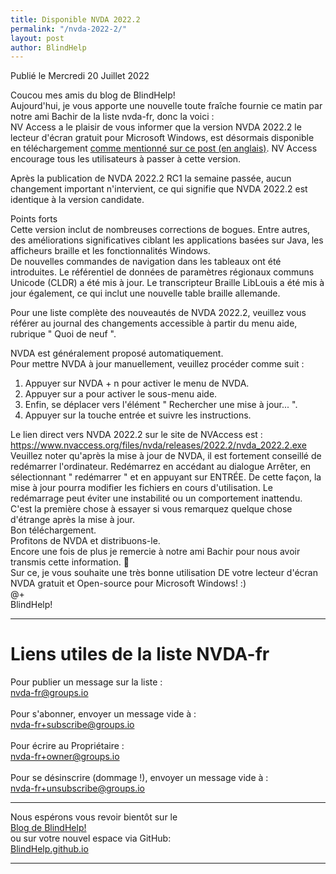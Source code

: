 ```yaml
---
title: Disponible NVDA 2022.2
permalink: "/nvda-2022-2/"
layout: post
author: BlindHelp
---
```


<footer>Publié le Mercredi 20 Juillet 2022</footer>


Coucou mes amis du blog de BlindHelp!    
Aujourd'hui, je vous apporte une nouvelle toute fraîche fournie ce matin par notre ami Bachir de la liste nvda-fr, donc la voici :    
NV Access a le plaisir de vous informer que la version  NVDA 2022.2 le lecteur d'écran gratuit pour Microsoft Windows, est désormais disponible en téléchargement [comme mentionné sur ce post (en anglais)](https://www.nvaccess.org/post/nvda-2022-2/). NV Access encourage tous les utilisateurs à passer à cette version.

Après la publication de NVDA 2022.2 RC1 la semaine passée, aucun changement important n'intervient, ce qui signifie que NVDA 2022.2 est identique à la version candidate.

Points forts    
Cette version inclut de nombreuses corrections de bogues. Entre autres, des améliorations significatives ciblant les applications basées sur Java, les afficheurs braille et les fonctionnalités Windows.    
De nouvelles commandes de navigation dans les tableaux ont été introduites. Le référentiel de données de paramètres régionaux communs Unicode (CLDR) a été mis à jour. Le transcripteur Braille LibLouis a été mis à jour également, ce qui inclut une nouvelle table braille allemande.

Pour une liste complète des nouveautés de NVDA 2022.2, veuillez vous référer au journal des changements accessible à partir du menu aide, rubrique " Quoi de neuf ".

NVDA est généralement proposé automatiquement.    
Pour mettre NVDA à jour manuellement, veuillez procéder comme suit :    


1. Appuyer sur NVDA + n pour activer le menu de NVDA.
2. Appuyer sur a pour activer le sous-menu aide.
3. Enfin, se déplacer vers l'élément " Rechercher une mise à jour... ".
4. Appuyer sur la touche entrée et suivre les instructions.


Le lien direct vers NVDA 2022.2 sur le site de NVAccess est : <https://www.nvaccess.org/files/nvda/releases/2022.2/nvda_2022.2.exe>    
Veuillez noter qu'après la mise à jour de NVDA, il est fortement conseillé de redémarrer l'ordinateur. Redémarrez en accédant au dialogue Arrêter, en sélectionnant " redémarrer " et en appuyant sur ENTRÉE. De cette façon, la mise à jour pourra modifier les fichiers en cours d'utilisation. Le redémarrage peut éviter une instabilité ou un comportement inattendu. C'est la première chose à essayer si vous remarquez quelque chose d'étrange après la mise à jour.    
Bon téléchargement.    
Profitons de NVDA et distribuons-le.    
Encore une fois de plus je remercie à notre ami Bachir pour nous avoir transmis cette information. 🤝    
Sur ce, je vous souhaite une très bonne utilisation DE votre lecteur d'écran NVDA gratuit et Open-source pour Microsoft Windows! :)    
@+    
BlindHelp!    

---

# Liens utiles de la liste NVDA-fr #

Pour publier un message sur la liste :    
[nvda-fr@groups.io](mailto:nvda-fr@groups.io)    
<br>
Pour s'abonner, envoyer un message vide à :    
[nvda-fr+subscribe@groups.io](mailto:nvda-fr+subscribe@groups.io)    
<br>
Pour écrire au Propriétaire :    
[nvda-fr+owner@groups.io](mailto:nvda-fr+owner@groups.io)    
<br>
Pour se désinscrire (dommage !), envoyer un message vide à :    
[nvda-fr+unsubscribe@groups.io](mailto:nvda-fr+unsubscribe@groups.io)    

---

Nous espérons vous revoir bientôt sur le      
[Blog de BlindHelp!](http://blindhelp.blogspot.fr/)                    
ou sur  votre nouvel espace via GitHub:                     
[BlindHelp.github.io](https://blindhelp.github.io)                    

---